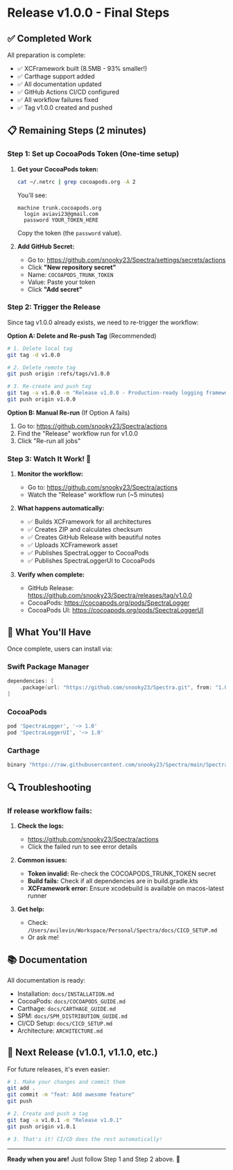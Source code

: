 # Release v1.0.0 - Final Steps

## ✅ Completed Work

All preparation is complete:
- ✅ XCFramework built (8.5MB - 93% smaller!)
- ✅ Carthage support added
- ✅ All documentation updated
- ✅ GitHub Actions CI/CD configured
- ✅ All workflow failures fixed
- ✅ Tag v1.0.0 created and pushed

## 📋 Remaining Steps (2 minutes)

### Step 1: Set up CocoaPods Token (One-time setup)

1. **Get your CocoaPods token:**
   ```bash
   cat ~/.netrc | grep cocoapods.org -A 2
   ```

   You'll see:
   ```
   machine trunk.cocoapods.org
     login aviavi23@gmail.com
     password YOUR_TOKEN_HERE
   ```

   Copy the token (the `password` value).

2. **Add GitHub Secret:**
   - Go to: https://github.com/snooky23/Spectra/settings/secrets/actions
   - Click **"New repository secret"**
   - Name: `COCOAPODS_TRUNK_TOKEN`
   - Value: Paste your token
   - Click **"Add secret"**

### Step 2: Trigger the Release

Since tag v1.0.0 already exists, we need to re-trigger the workflow:

**Option A: Delete and Re-push Tag** (Recommended)

```bash
# 1. Delete local tag
git tag -d v1.0.0

# 2. Delete remote tag
git push origin :refs/tags/v1.0.0

# 3. Re-create and push tag
git tag -a v1.0.0 -m "Release v1.0.0 - Production-ready logging framework"
git push origin v1.0.0
```

**Option B: Manual Re-run** (If Option A fails)

1. Go to: https://github.com/snooky23/Spectra/actions
2. Find the "Release" workflow run for v1.0.0
3. Click "Re-run all jobs"

### Step 3: Watch It Work! 🚀

1. **Monitor the workflow:**
   - Go to: https://github.com/snooky23/Spectra/actions
   - Watch the "Release" workflow run (~5 minutes)

2. **What happens automatically:**
   - ✅ Builds XCFramework for all architectures
   - ✅ Creates ZIP and calculates checksum
   - ✅ Creates GitHub Release with beautiful notes
   - ✅ Uploads XCFramework asset
   - ✅ Publishes SpectraLogger to CocoaPods
   - ✅ Publishes SpectraLoggerUI to CocoaPods

3. **Verify when complete:**
   - GitHub Release: https://github.com/snooky23/Spectra/releases/tag/v1.0.0
   - CocoaPods: https://cocoapods.org/pods/SpectraLogger
   - CocoaPods UI: https://cocoapods.org/pods/SpectraLoggerUI

## 🎉 What You'll Have

Once complete, users can install via:

### Swift Package Manager
```swift
dependencies: [
    .package(url: "https://github.com/snooky23/Spectra.git", from: "1.0.0")
]
```

### CocoaPods
```ruby
pod 'SpectraLogger', '~> 1.0'
pod 'SpectraLoggerUI', '~> 1.0'
```

### Carthage
```ruby
binary "https://raw.githubusercontent.com/snooky23/Spectra/main/SpectraLogger.json" ~> 1.0
```

## 🔍 Troubleshooting

### If release workflow fails:

1. **Check the logs:**
   - https://github.com/snooky23/Spectra/actions
   - Click the failed run to see error details

2. **Common issues:**
   - **Token invalid:** Re-check the COCOAPODS_TRUNK_TOKEN secret
   - **Build fails:** Check if all dependencies are in build.gradle.kts
   - **XCFramework error:** Ensure xcodebuild is available on macos-latest runner

3. **Get help:**
   - Check: `/Users/avilevin/Workspace/Personal/Spectra/docs/CICD_SETUP.md`
   - Or ask me!

## 📚 Documentation

All documentation is ready:
- Installation: `docs/INSTALLATION.md`
- CocoaPods: `docs/COCOAPODS_GUIDE.md`
- Carthage: `docs/CARTHAGE_GUIDE.md`
- SPM: `docs/SPM_DISTRIBUTION_GUIDE.md`
- CI/CD Setup: `docs/CICD_SETUP.md`
- Architecture: `ARCHITECTURE.md`

## 🚀 Next Release (v1.0.1, v1.1.0, etc.)

For future releases, it's even easier:

```bash
# 1. Make your changes and commit them
git add .
git commit -m "feat: Add awesome feature"
git push

# 2. Create and push a tag
git tag -a v1.0.1 -m "Release v1.0.1"
git push origin v1.0.1

# 3. That's it! CI/CD does the rest automatically!
```

---

**Ready when you are!** Just follow Step 1 and Step 2 above. 🎯
